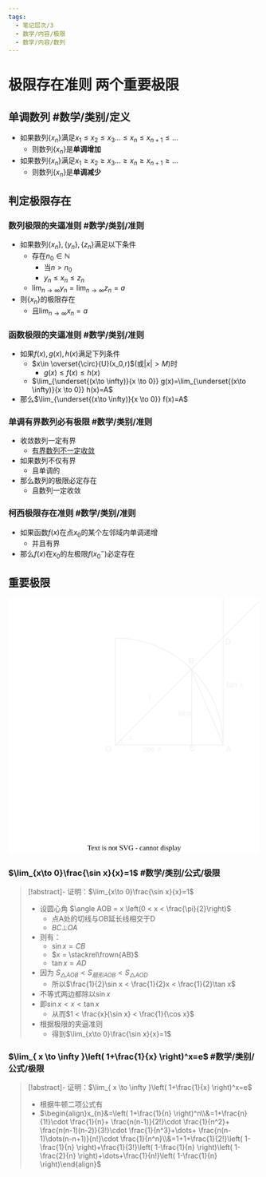 ```yaml
---
tags:
  - 笔记层次/3
  - 数学/内容/极限
  - 数学/内容/数列
---
```


# 极限存在准则 两个重要极限

## 单调数列 #数学/类别/定义 

- 如果数列$\{x_{n}\}$满足$x_{1}\leq x_{2}\leq x_{3}\dots\leq x_{n}\leq x_{n+1}\leq\dots$
	- 则数列$\{x_n\}$是**单调增加**
- 如果数列$\{x_{n}\}$满足$x_{1}\geq x_{2}\geq x_{3}\dots\geq x_{n}\geq x_{n+1}\geq\dots$
	- 则数列$\{x_n\}$是**单调减少**

## 判定极限存在

### 数列极限的夹逼准则 #数学/类别/准则 
- 如果数列$\{x_n\},\{y_n\},\{z_n\}$满足以下条件
	- 存在$n_0 \in \mathbb{N}$
		- 当$n>n_0$
		- $y_n\leq x_n \leq z_n$
	- $\lim_{n\to \infty}y_n=\lim_{n\to \infty}z_n=a$
- 则$\{x_n\}$的极限存在
	- 且$\lim_{n\to\infty}x_n=a$

### 函数极限的夹逼准则 #数学/类别/准则 
- 如果$f(x),g(x),h(x)$满足下列条件
	- $x\in \overset{\circ}{U}(x_0,r)$(或$|x|>M$)时
		- $g(x) \leq f(x) \leq h(x)$
	- $\lim_{\underset{(x\to \infty)}{x \to 0}} g(x)=\lim_{\underset{(x\to \infty)}{x \to 0}} h(x)=A$
- 那么$\lim_{\underset{(x\to \infty)}{x \to 0}} f(x)=A$

### 单调有界数列必有极限 #数学/类别/准则
- 收敛数列一定有界
	- [有界数列不一定收敛](1.2%20数列的极限.md#收敛数列的有界性)
- 如果数列不仅有界
	- 且单调的
- 那么数列的极限必定存在
	- 且数列一定收敛

### 柯西极限存在准则 #数学/类别/准则
- 如果函数$f(x)$在点$x_{0}$的某个左邻域内单调递增
	- 并且有界
- 那么$f(x)$在$x_{0}$的左极限$f(x^{-}_{0})$必定存在

## 重要极限

![](../../attachments/svg/202410211546.svg)

 
### $\lim_{x\to 0}\frac{\sin x}{x}=1$ #数学/类别/公式/极限

>[!abstract]- 证明：$\lim_{x\to 0}\frac{\sin x}{x}=1$
> - 设圆心角 $\angle AOB = x \left(0 < x < \frac{\pi}{2}\right)$
> 	- 点A处的切线与OB延长线相交于D
> 	- $BC \bot OA$
> - 则有：
> 	- $\sin x = CB$
> 	- $x = \stackrel\frown{AB}$
> 	- $\tan x = AD$
> - 因为 $S_{\triangle AOB}<S_{扇形AOB}<S_{\triangle AOD}$
> 	- 所以$\frac{1}{2}\sin x < \frac{1}{2}x < \frac{1}{2}\tan x$
> - 不等式两边都除以$\sin x$
> - 即$\sin x < x < \tan x$
> 	- 从而$1 < \frac{x}{\sin x} < \frac{1}{\cos x}$
> - 根据极限的夹逼准则
> 	- 得到$\lim_{x\to 0}\frac{\sin x}{x}=1$

### $\lim_{ x \to \infty }\left( 1+\frac{1}{x} \right)^x=e$ #数学/类别/公式/极限

>[!abstract]- 证明：$\lim_{ x \to \infty }\left( 1+\frac{1}{x} \right)^x=e$
> - 根据牛顿二项公式有
> - $\begin{align}x_{n}&=\left( 1+\frac{1}{n} \right)^n\\&=1+\frac{n}{1!}\cdot \frac{1}{n}+ \frac{n(n-1)}{2!}\cdot \frac{1}{n^2}+ \frac{n(n-1)(n-2)}{3!}\cdot \frac{1}{n^3}+\dots+ \frac{n(n-1)\dots(n-n+1)}{n!}\cdot \frac{1}{n^n}\\&=1+1+\frac{1}{2!}\left( 1-\frac{1}{n} \right)+\frac{1}{3!}\left( 1-\frac{1}{n} \right)\left( 1-\frac{2}{n} \right)+\dots+\frac{1}{n!}\left( 1-\frac{1}{n} \right)\end{align}$
